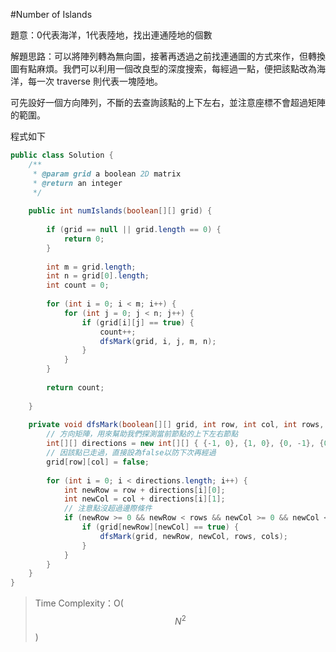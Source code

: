 #Number of Islands

[]()

題意：0代表海洋，1代表陸地，找出連通陸地的個數

解題思路：可以將陣列轉為無向圖，接著再透過之前找連通圖的方式來作，但轉換圖有點麻煩。我們可以利用一個改良型的深度搜索，每經過一點，便把該點改為海洋，每一次 traverse 則代表一塊陸地。

可先設好一個方向陣列，不斷的去查詢該點的上下左右，並注意座標不會超過矩陣的範圍。

程式如下

```java
public class Solution {
    /**
     * @param grid a boolean 2D matrix
     * @return an integer
     */
     
    public int numIslands(boolean[][] grid) {
        
        if (grid == null || grid.length == 0) {
            return 0;
        }
        
        int m = grid.length;
        int n = grid[0].length;
        int count = 0;
        
        for (int i = 0; i < m; i++) {
            for (int j = 0; j < n; j++) {
                if (grid[i][j] == true) {
                    count++;
                    dfsMark(grid, i, j, m, n);
                }
            }
        }
        
        return count;
        
    }
    
    private void dfsMark(boolean[][] grid, int row, int col, int rows, int cols) {
        // 方向矩陣，用來幫助我們探測當前節點的上下左右節點
        int[][] directions = new int[][] { {-1, 0}, {1, 0}, {0, -1}, {0, 1} };
        // 因該點已走過，直接設為false以防下次再經過
        grid[row][col] = false;
        
        for (int i = 0; i < directions.length; i++) {
            int newRow = row + directions[i][0];
            int newCol = col + directions[i][1];
            // 注意點沒超過邊際條件
            if (newRow >= 0 && newRow < rows && newCol >= 0 && newCol < cols) {
                if (grid[newRow][newCol] == true) {
                    dfsMark(grid, newRow, newCol, rows, cols);
                } 
            }
        }
    }
}

```

>Time Complexity：O($$N^{2}$$)